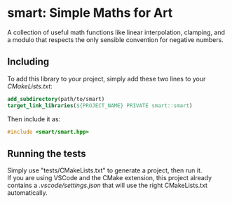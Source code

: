 # smart: Simple Maths for Art

A collection of useful math functions like linear interpolation, clamping, and a modulo that respects the only sensible convention for negative numbers.

## Including

To add this library to your project, simply add these two lines to your *CMakeLists.txt*:
```cmake
add_subdirectory(path/to/smart)
target_link_libraries(${PROJECT_NAME} PRIVATE smart::smart)
```

Then include it as:
```cpp
#include <smart/smart.hpp>
```

## Running the tests

Simply use "tests/CMakeLists.txt" to generate a project, then run it.<br/>
If you are using VSCode and the CMake extension, this project already contains a *.vscode/settings.json* that will use the right CMakeLists.txt automatically.
